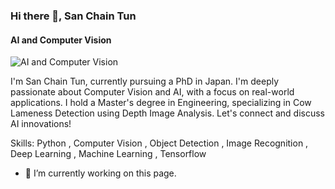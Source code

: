### Hi there 👋, San Chain Tun
#### AI and Computer Vision 
![AI and Computer Vision ]([https://www.canva.com/design/DAGBKsbVU2Q/00HFPMb8He3f0BU6V2mcLQ/view?utm_content=DAGBKsbVU2Q&utm_campaign=designshare&utm_medium=link&utm_source=editor](https://raw.githubusercontent.com/SanChainn/SanChainn/main/San%20Chain%20Tun%20(1).png))

I'm San Chain Tun, currently pursuing a PhD in Japan. I'm deeply passionate about Computer Vision and AI, with a focus on real-world applications. I hold a Master's degree in Engineering, specializing in Cow Lameness Detection using Depth Image Analysis. Let's connect and discuss AI innovations!

Skills: Python , Computer Vision , Object Detection , Image Recognition , Deep Learning , Machine Learning , Tensorflow

- 🔭 I’m currently working on this page. 




